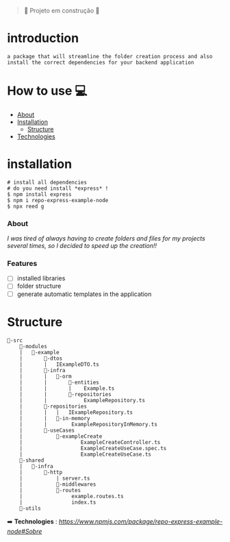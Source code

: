 > :construction: Projeto em construção :construction:

# introduction
    a package that will streamline the folder creation process and also install the correct dependencies for your backend application


How to use 💻 
=================
<!--ts-->
   * [About](#About)
   * [Installation](#installation)
      * [Structure](#Structure)
   * [Technologies](#technologies)
<!--te-->

# installation
    # install all dependencies
    # do you need install *express* !
    $ npm install express
    $ npm i repo-express-example-node
    $ npx reed g   

### About

*I was tired of always having to create folders and files for my projects several times, so I decided to speed up the creation!!*


### Features

- [ ] installed libraries
- [ ] folder structure
- [ ] generate automatic templates in the application
# Structure

```
📂-src
    📂-modules
    |   📂-example
    |       📂-dtos
    |       |   IExampleDTO.ts
    |       📂-infra
    |       |   📂-orm
    |       |       📂-entities
    |       |       |    Example.ts
    |       |       📂-repositories
    |       |            ExampleRepository.ts
    |       📂-repositories
    |       |   |   IExampleRepository.ts
    |       |   📂-in-memory
    |       |        ExampleRepositoryInMemory.ts              
    |       📂-useCases
    |           📂-exampleCreate
    |                   ExampleCreateController.ts
    |                   ExampleCreateUseCase.spec.ts
    |                   ExampleCreateUseCase.ts 
    📂-shared
    |   📂-infra
    |       📂-http
    |           | server.ts
    |           📂-middlewares
    |           📂-routes
    |                example.routes.ts
    |                index.ts
    📂-utils
```

➡️ **Technologies** : 
*https://www.npmjs.com/package/repo-express-example-node#Sobre*